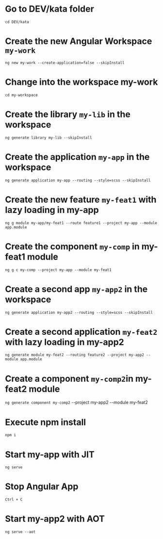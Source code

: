 # Go to DEV/kata folder
`cd DEV/kata`

# Create the new Angular Workspace `my-work`  
`ng new my-work --create-application=false --skipInstall`

# Change into the workspace my-work
`cd my-workspace`
  
# Create the library `my-lib` in the workspace  
`ng generate library my-lib --skipInstall`

# Create the application `my-app` in the workspace
`ng generate application my-app --routing --style=scss --skipInstall`

# Create the new feature `my-feat1` with lazy loading in my-app 
`ng g module my-app/my-feat1 --route feature1 --project my-app --module app.module`

# Create the component `my-comp` in my-feat1 module
`ng g c my-comp --project my-app --module my-feat1`

# Create a second app `my-app2` in the workspace
`ng generate application my-app2 --routing --style=scss --skipInstall`

# Create a second application `my-feat2` with lazy loading in my-app2
`ng generate module my-feat2 --routing feature2 --project my-app2 --module app.module`

# Create a component `my-comp2`in my-feat2 module
`ng generate component my-comp2` --project my-app2 --module my-feat2

# Execute npm install
`npm i`

# Start my-app with JIT
`ng serve`

# Stop Angular App  
`Ctrl + C`

# Start my-app2 with AOT
`ng serve --aot`
